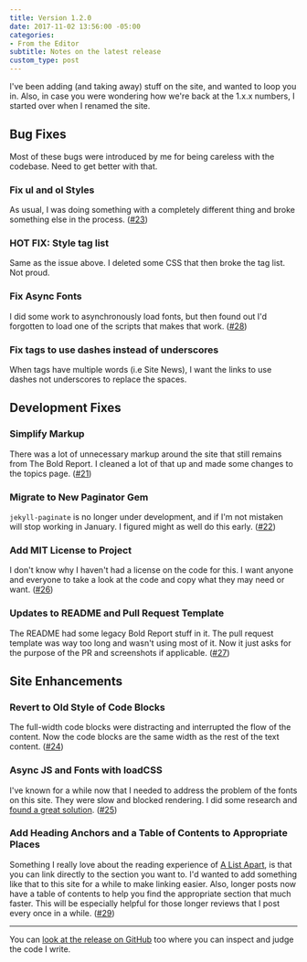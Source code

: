```yaml
---
title: Version 1.2.0
date: 2017-11-02 13:56:00 -05:00
categories:
- From the Editor
subtitle: Notes on the latest release
custom_type: post
---
```


I've been adding (and taking away) stuff on the site, and wanted to loop you in. Also, in case you were wondering how we're back at the 1.x.x numbers, I started over when I renamed the site.

## Bug Fixes

Most of these bugs were introduced by me for being careless with the codebase. Need to get better with that.

### Fix ul and ol Styles

As usual, I was doing something with a completely different thing and broke something else in the process. ([#23](https://github.com/smithtimmytim/brightlycolored.org/pull/23))

### HOT FIX: Style tag list

Same as the issue above. I deleted some CSS that then broke the tag list. Not proud.

### Fix Async Fonts

I did some work to asynchronously load fonts, but then found out I'd forgotten to load one of the scripts that makes that work. ([#28](https://github.com/smithtimmytim/brightlycolored.org/pull/28))

### Fix tags to use dashes instead of underscores
When tags have multiple words (i.e Site News), I want the links to use dashes not underscores to replace the spaces.

## Development Fixes

### Simplify Markup

There was a lot of unnecessary markup around the site that still remains from The Bold Report. I cleaned a lot of that up and made some changes to the topics page. ([#21](https://github.com/smithtimmytim/brightlycolored.org/pull/21))

### Migrate to New Paginator Gem

`jekyll-paginate` is no longer under development, and if I'm not mistaken will stop working in January. I figured might as well do this early. ([#22](https://github.com/smithtimmytim/brightlycolored.org/pull/22))

### Add MIT License to Project

I don't know why I haven't had a license on the code for this. I want anyone and everyone to take a look at the code and copy what they may need or want. ([#26](https://github.com/smithtimmytim/brightlycolored.org/pull/26))

### Updates to README and Pull Request Template

The README had some legacy Bold Report stuff in it. The pull request template was way too long and wasn't using most of it. Now it just asks for the purpose of the PR and screenshots if applicable. ([#27](https://github.com/smithtimmytim/brightlycolored.org/pull/27))

## Site Enhancements

### Revert to Old Style of Code Blocks

The full-width code blocks were distracting and interrupted the flow of the content. Now the code blocks are the same width as the rest of the text content. ([#24](https://github.com/smithtimmytim/brightlycolored.org/pull/24))

### Async JS and Fonts with loadCSS

I've known for a while now that I needed to address the problem of the fonts on this site. They were slow and blocked rendering. I did some research and [found a great solution](/2017/10/performant-cloud-typography-fonts/). ([#25](https://github.com/smithtimmytim/brightlycolored.org/pull/25))

### Add Heading Anchors and a Table of Contents to Appropriate Places

Something I really love about the reading experience of [A List Apart](https://alistapart.com/), is that you can link directly to the section you want to. I'd wanted to add something like that to this site for a while to make linking easier. Also, longer posts now have a table of contents to help you find the appropriate section that much faster. This will be especially helpful for those longer reviews that I post every once in a while. ([#29](https://github.com/smithtimmytim/brightlycolored.org/pull/29))

---

You can [look at the release on GitHub](https://github.com/smithtimmytim/brightlycolored.org/releases/tag/v1.2.0) too where you can inspect and judge the code I write.
